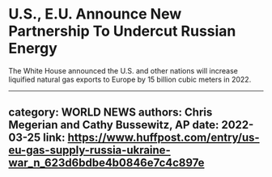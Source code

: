 # U.S., E.U. Announce New Partnership To Undercut Russian Energy

The White House announced the U.S. and other nations will increase liquified natural gas exports to Europe by 15 billion cubic meters in 2022.

---
category: WORLD NEWS
authors: Chris Megerian and Cathy Bussewitz, AP
date: 2022-03-25
link: https://www.huffpost.com/entry/us-eu-gas-supply-russia-ukraine-war_n_623d6bdbe4b0846e7c4c897e
---
